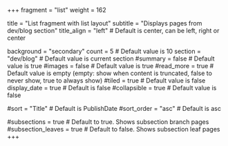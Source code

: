 +++
fragment = "list"
weight = 162

title = "List fragment with list layout"
subtitle = "Displays pages from dev/blog section"
title_align = "left" # Default is center, can be left, right or center

background = "secondary"
count = 5 # Default value is 10
section = "dev/blog" # Default value is current section
#summary = false # Default value is true
#images = false # Default value is true
#read_more = true # Default value is empty (empty: show when content is truncated, false to never show, true to always show)
#tiled = true # Default value is false
display_date = true # Default is false
#collapsible = true # Default value is false

#sort = "Title" # Default is PublishDate
#sort_order = "asc" # Default is asc

#subsections = true # Default to true. Shows subsection branch pages
#subsection_leaves = true # Default to false. Shows subsection leaf pages
+++
